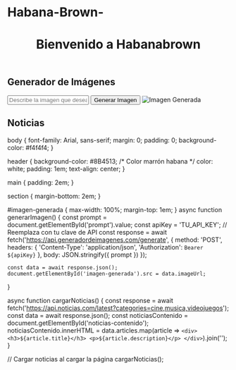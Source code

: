 # Habana-Brown-
<!DOCTYPE html>
<html lang="es">
<head>
    <meta charset="UTF-8">
    <meta name="viewport" content="width=device-width, initial-scale=1.0">
    <title>Habanabrown</title>
    <link rel="stylesheet" href="styles.css">
</head>
<body>
    <header>
        <h1>Bienvenido a Habanabrown</h1>
    </header>
    <main>
        <section id="imagen-ia">
            <h2>Generador de Imágenes</h2>
            <input type="text" id="prompt" placeholder="Describe la imagen que deseas generar">
            <button onclick="generarImagen()">Generar Imagen</button>
            <img id="imagen-generada" src="" alt="Imagen Generada">
        </section>
        <section id="noticias">
            <h2>Noticias</h2>
            <div id="noticias-contenido"></div>
        </section>
    </main>
    <script src="scripts.js"></script>
</body>
</html>
body {
    font-family: Arial, sans-serif;
    margin: 0;
    padding: 0;
    background-color: #f4f4f4;
}

header {
    background-color: #8B4513; /* Color marrón habana */
    color: white;
    padding: 1em;
    text-align: center;
}

main {
    padding: 2em;
}

section {
    margin-bottom: 2em;
}

#imagen-generada {
    max-width: 100%;
    margin-top: 1em;
}
async function generarImagen() {
    const prompt = document.getElementById('prompt').value;
    const apiKey = 'TU_API_KEY'; // Reemplaza con tu clave de API
    const response = await fetch('https://api.generadordeimagenes.com/generate', {
        method: 'POST',
        headers: {
            'Content-Type': 'application/json',
            'Authorization': `Bearer ${apiKey}`
        },
        body: JSON.stringify({ prompt })
    });

    const data = await response.json();
    document.getElementById('imagen-generada').src = data.imageUrl;
}

async function cargarNoticias() {
    const response = await fetch('https://api.noticias.com/latest?categories=cine,musica,videojuegos');
    const data = await response.json();
    const noticiasContenido = document.getElementById('noticias-contenido');
    noticiasContenido.innerHTML = data.articles.map(article => `
        <div>
            <h3>${article.title}</h3>
            <p>${article.description}</p>
        </div>
    `).join('');
}

// Cargar noticias al cargar la página
cargarNoticias();
